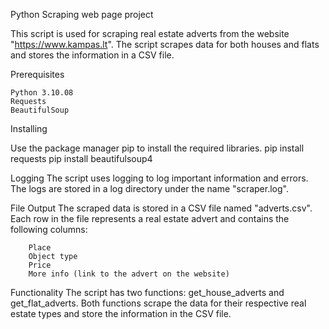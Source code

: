 Python Scraping web page project

This script is used for scraping real estate adverts from the website "https://www.kampas.lt". 
The script scrapes data for both houses and flats and stores the information in a CSV file.

Prerequisites

    Python 3.10.08
    Requests
    BeautifulSoup


Installing

Use the package manager pip to install the required libraries.
    pip install requests
    pip install beautifulsoup4

Logging
    The script uses logging to log important information and errors. 
    The logs are stored in a log directory under the name "scraper.log".

File Output
    The scraped data is stored in a CSV file named "adverts.csv". 
    Each row in the file represents a real estate advert and contains the following columns:

        Place
        Object type
        Price
        More info (link to the advert on the website)

Functionality
    The script has two functions: get_house_adverts and get_flat_adverts. 
    Both functions scrape the data for their respective real estate types and store the information in the CSV file.